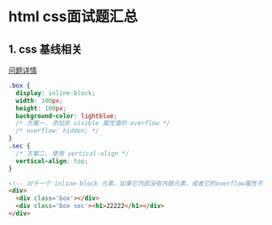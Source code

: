 # html css面试题汇总

## 1. css 基线相关

[问题详情](https://www.zhihu.com/question/28057944)

```css
.box {
  display: inline-block;
  width: 100px;
  height: 100px;
  background-color: lightblue;
  /* 方案一. 添加非 visible 属性值的 overflow */
  /* overflow: hidden; */
}
.sec {
  /* 方案二. 使用 vertical-align */
  vertical-align: top;
}
```

```html
<!-- 对于一个 inline-block 元素，如果它内部没有内联元素，或者它的overflow属性不是visible，那么它的基线就是元素margin的底端。否则，就是它内部最后一个元素的基线。 -->
<div>
  <div class='box'></div>
  <div class='box sec'><h1>22222</h1></div>
</div>
```